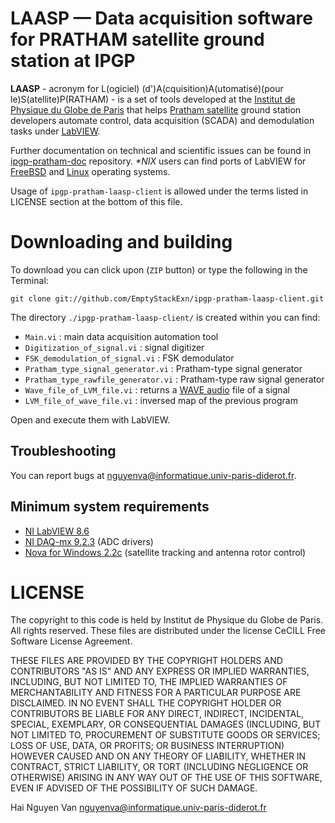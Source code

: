 LAASP — Data acquisition software for PRATHAM satellite ground station at IPGP
==============

__LAASP__ - acronym for L(ogiciel) (d')A(cquisition)A(utomatisé)(pour le)S(atellite)P(RATHAM) - is a set of tools developed at the [Institut de Physique du Globe de Paris](http://www.ipgp.fr) that helps [Pratham satellite](http://www.aero.iitb.ac.in/pratham/) ground station developers automate control, data acquisition (SCADA) and demodulation tasks under [LabVIEW](http://www.ni.com/labview/).

Further documentation on technical and scientific issues can be found in [ipgp-pratham-doc](https://github.com/EmptyStackExn/ipgp-pratham-doc) repository. _*NIX_ users can find ports of LabVIEW for [FreeBSD](http://people.freebsd.org/~murray/daq.html#labview) and [Linux](http://www.ni.com/white-paper/11786/en) operating systems.

Usage of `ipgp-pratham-laasp-client` is allowed under the terms listed in LICENSE section at the bottom of this file.


Downloading and building
=============

To download you can click upon (`ZIP` button) or type the following in the Terminal:

	git clone git://github.com/EmptyStackExn/ipgp-pratham-laasp-client.git

The directory `./ipgp-pratham-laasp-client/` is created within you can find:

- `Main.vi` : main data acquisition automation tool
- `Digitization_of_signal.vi` : signal digitizer
- `FSK_demodulation_of_signal.vi` : FSK demodulator
- `Pratham_type_signal_generator.vi` : Pratham-type signal generator
- `Pratham_type_rawfile_generator.vi` : Pratham-type raw signal generator
- `Wave_file_of_LVM_file.vi` : returns a [WAVE audio](http://www-mmsp.ece.mcgill.ca/Documents/AudioFormats/WAVE/WAVE.html) file of a signal
- `LVM_file_of_wave_file.vi` : inversed map of the previous program

Open and execute them with LabVIEW.

Troubleshooting
---------------

You can report bugs at <nguyenva@informatique.univ-paris-diderot.fr>.


Minimum system requirements
---------------------------

- [NI LabVIEW 8.6](http://digital.ni.com/src.nsf/websearch/968B3DF8AD48394D86257880005141A8?OpenDocument&node=node=203014_us)
- [NI DAQ-mx 9.2.3](http://joule.ni.com/nidu/cds/view/p/id/2260/lang/fr) (ADC drivers)
- [Nova for Windows 2.2c](http://www.nlsa.com/uploads/nfw21v/nova_21v_download.html) (satellite tracking and antenna rotor control)

LICENSE
=======

The copyright to this code is held by Institut de Physique du Globe de Paris. All rights reserved. These files are distributed under the license CeCILL Free Software License Agreement.

THESE FILES ARE PROVIDED BY THE COPYRIGHT HOLDERS AND CONTRIBUTORS "AS IS" AND ANY EXPRESS OR IMPLIED WARRANTIES, INCLUDING, BUT NOT LIMITED TO, THE IMPLIED WARRANTIES OF MERCHANTABILITY AND FITNESS FOR A PARTICULAR PURPOSE ARE DISCLAIMED. IN NO EVENT SHALL THE COPYRIGHT HOLDER OR CONTRIBUTORS BE LIABLE FOR ANY DIRECT, INDIRECT, INCIDENTAL, SPECIAL, EXEMPLARY, OR CONSEQUENTIAL DAMAGES (INCLUDING, BUT NOT LIMITED TO, PROCUREMENT OF SUBSTITUTE GOODS OR SERVICES; LOSS OF USE, DATA, OR PROFITS; OR BUSINESS INTERRUPTION) HOWEVER CAUSED AND ON ANY THEORY OF LIABILITY, WHETHER IN CONTRACT, STRICT LIABILITY, OR TORT (INCLUDING NEGLIGENCE OR OTHERWISE) ARISING IN ANY WAY OUT OF THE USE OF THIS SOFTWARE, EVEN IF ADVISED OF THE POSSIBILITY OF SUCH DAMAGE.

Hai Nguyen Van <nguyenva@informatique.univ-paris-diderot.fr>
